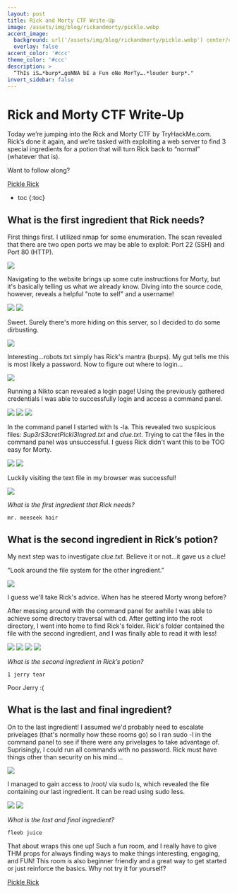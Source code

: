 ```yaml
---
layout: post
title: Rick and Morty CTF Write-Up
image: /assets/img/blog/rickandmorty/pickle.webp
accent_image: 
  background: url('/assets/img/blog/rickandmorty/pickle.webp') center/cover
  overlay: false
accent_color: '#ccc'
theme_color: '#ccc'
description: >
  “ThIs iS…*burp*…goNNA bE a Fun oNe MorTy….*louder burp*."
invert_sidebar: false
---
```


# Rick and Morty CTF Write-Up

Today we’re jumping into the Rick and Morty CTF by TryHackMe.com.  Rick’s done it again, and we’re tasked with exploiting a web server to find 3 special ingredients for a potion that will turn Rick back to “normal” (whatever that is).

Want to follow along?

<a href="https://tryhackme.com/room/picklerick">Pickle Rick</a>

* toc
{:toc}

## What is the first ingredient that Rick needs?

First things first.  I utilized nmap for some enumeration.  The scan revealed that there are two open ports we may be able to exploit:  Port 22 (SSH) and Port 80 (HTTP).  

<img src="/assets/img/blog/rickandmorty/nmap.png">

Navigating to the website brings up some cute instructions for Morty, but it's basically telling us what we already know.  Diving into the source code, however, reveals a helpful "note to self" and a username!

<img src="/assets/img/blog/rickandmorty/website.png">

<img src="/assets/img/blog/rickandmorty/sourcecode.png">

Sweet.  Surely there's more hiding on this server, so I decided to do some dirbusting.

<img src="/assets/img/blog/rickandmorty/dirb.png">

Interesting...robots.txt simply has Rick's mantra (burps).  My gut tells me this is most likely a password.  Now to figure out where to login...

<img src="/assets/img/blog/rickandmorty/robot.png">

Running a Nikto scan revealed a login page!  Using the previously gathered credentials I was able to successfully login and access a command panel.

<img src="/assets/img/blog/rickandmorty/nitko.png">

<img src="/assets/img/blog/rickandmorty/login.png">

<img src="/assets/img/blog/rickandmorty/command.png">

In the command panel I started with ls -la.  This revealed two suspicious files: *Sup3rS3cretPickl3Ingred.txt* and *clue.txt*.  Trying to cat the files in the command panel was unsuccessful.  I guess Rick didn't want this to be TOO easy for Morty.

<img src="/assets/img/blog/rickandmorty/lsla.png">

<img src="/assets/img/blog/rickandmorty/tryagain.png">

Luckily visiting the text file in my browser was successful!

<img src="/assets/img/blog/rickandmorty/1rst.png">

*What is the first ingredient that Rick needs?*
	
	mr. meeseek hair
	
## What is the second ingredient in Rick’s potion?

My next step was to investigate *clue.txt*.  Believe it or not...it gave us a clue!

"Look around the file system for the other ingredient."

<img src="/assets/img/blog/rickandmorty/clue.png">

I guess we'll take Rick's advice.  When has he steered Morty wrong before?

After messing around with the command panel for awhile I was able to achieve some directory traversal with cd.  After getting into the root directory, I went into home to find Rick's folder.  Rick's folder contained the file with the second ingredient, and I was finally able to read it with less!

<img src="/assets/img/blog/rickandmorty/dt.png">

<img src="/assets/img/blog/rickandmorty/home.png">

<img src="/assets/img/blog/rickandmorty/rickdir.png">

<img src="/assets/img/blog/rickandmorty/2nd.png">

*What is the second ingredient in Rick’s potion?*
	
	1 jerry tear
	
Poor Jerry :(

## What is the last and final ingredient?

On to the last ingredient!  I assumed we'd probably need to escalate privelages (that's normally how these rooms go) so I ran sudo -l in the command panel to see if there were any privelages to take advantage of.  Suprisingly, I could run all commands with no password.  Rick must have things other than security on his mind...

<img src="/assets/img/blog/rickandmorty/priv.png">

I managed to gain access to /root/ via sudo ls, which revealed the file containing our last ingredient.  It can be read using sudo less.

<img src="/assets/img/blog/rickandmorty/rootdir.png">

<img src="/assets/img/blog/rickandmorty/3rd.png">

*What is the last and final ingredient?*
	
	fleeb juice
	
That about wraps this one up!  Such a fun room, and I really have to give THM props for always finding ways to make things interesting, engaging, and FUN!  This room is also beginner friendly and a great way to get started or just reinforce the basics.  Why not try it for yourself?

<a href="https://tryhackme.com/room/picklerick">Pickle Rick</a>


